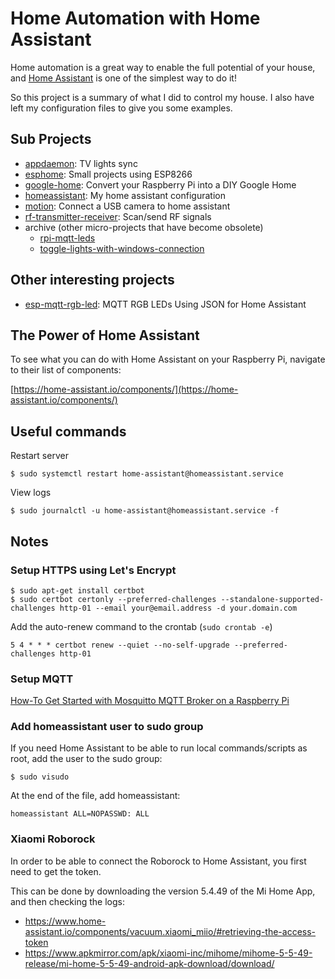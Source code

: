 # Home Automation with Home Assistant

Home automation is a great way to enable the full potential of your house, and [Home Assistant](https://www.home-assistant.io/) is one of the simplest way to do it!

So this project is a summary of what I did to control my house.
I also have left my configuration files to give you some examples.

## Sub Projects

- [appdaemon](appdaemon): TV lights sync
- [esphome](esphome): Small projects using ESP8266
- [google-home](google-home): Convert your Raspberry Pi into a DIY Google Home
- [homeassistant](homeassistant): My home assistant configuration
- [motion](motion): Connect a USB camera to home assistant
- [rf-transmitter-receiver](rf-transmitter-receiver): Scan/send RF signals
- archive (other micro-projects that have become obsolete)
    - [rpi-mqtt-leds](archive/rpi-mqtt-leds)
    - [toggle-lights-with-windows-connection](archive/toggle-lights-with-windows-connection)


## Other interesting projects

- [esp-mqtt-rgb-led](https://github.com/corbanmailloux/esp-mqtt-rgb-led): MQTT RGB LEDs Using JSON for Home Assistant


## The Power of Home Assistant

To see what you can do with Home Assistant on your Raspberry Pi, navigate to their list of components:

[https://home-assistant.io/components/](https://home-assistant.io/components/)

## Useful commands

Restart server
```
$ sudo systemctl restart home-assistant@homeassistant.service
```

View logs
```
$ sudo journalctl -u home-assistant@homeassistant.service -f
```

## Notes

### Setup HTTPS using Let's Encrypt

```
$ sudo apt-get install certbot
$ sudo certbot certonly --preferred-challenges --standalone-supported-challenges http-01 --email your@email.address -d your.domain.com
```

Add the auto-renew command to the crontab (`sudo crontab -e`)
```
5 4 * * * certbot renew --quiet --no-self-upgrade --preferred-challenges http-01
```


### Setup MQTT

[How-To Get Started with Mosquitto MQTT Broker on a Raspberry Pi](https://www.youtube.com/watch?v=AsDHEDbyLfg&t)


### Add homeassistant user to sudo group

If you need Home Assistant to be able to run local commands/scripts as root, add the user to the sudo group:
```
$ sudo visudo
```

At the end of the file, add homeassistant:
```
homeassistant ALL=NOPASSWD: ALL
```

### Xiaomi Roborock

In order to be able to connect the Roborock to Home Assistant, you first need to get the token.

This can be done by downloading the version 5.4.49 of the Mi Home App, and then checking the logs:

- https://www.home-assistant.io/components/vacuum.xiaomi_miio/#retrieving-the-access-token
- https://www.apkmirror.com/apk/xiaomi-inc/mihome/mihome-5-5-49-release/mi-home-5-5-49-android-apk-download/download/
